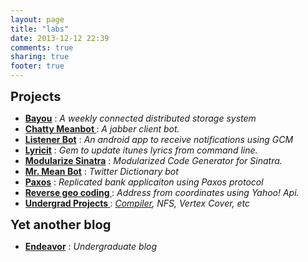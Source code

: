 ```yaml
---
layout: page
title: "labs"
date: 2013-12-12 22:39
comments: true
sharing: true
footer: true
---
```


<p><i class="fa fa-coffee fa-5x"> </i> <b style="font-size: 20px;"> Projects </b></p>

<ul class="fa-ul">
<li><i class="fa-li fa fa-twitter"></i> <a href="https://github.com/goyalankit/bayou"><strong>Bayou</strong></a> : <i>  A weekly connected distributed storage system </i> </li>
<li><i class="fa-li fa fa-comment-o"></i> <a href="https://github.com/goyalankit/chatty-meanbot/"><strong> Chatty Meanbot </strong></a> : <i> A jabber client bot. </i> </li>
<li><i class="fa-li fa fa-android"></i> <a href="http://github.com/goyalankit/listenerbot"><strong>Listener Bot</strong></a> : <i> An android app to receive notifications using GCM </i> </li>
<li><i class="fa-li fa fa-book"></i> <a href="http://github.com/goyalankit/lyricit"><strong>Lyricit</strong></a> : <i> Gem to update itunes lyrics from command line. </i> </li>
<li><i class="fa-li fa fa-book"></i> <a href="http://modularize-sinatra.goyalankit.com/"><strong>Modularize Sinatra</strong></a> : <i> Modularized Code Generator for Sinatra. </i> </li>
<li><i class="fa-li fa fa-twitter"></i> <a href="https://github.com/goyalankit/themeanbot"><strong>Mr. Mean Bot</strong></a> : <i> Twitter Dictionary bot </i> </li>
<li><i class="fa-li fa fa-twitter"></i> <a href="https://github.com/goyalankit/paxos"><strong>Paxos</strong></a> : <i>  Replicated bank applicaiton using Paxos protocol  </i> </li>
<li><i class="fa-li fa fa-location-arrow"></i> <a href="https://github.com/goyalankit/reverse-geo-coding"><strong> Reverse geo coding </strong></a> : <i> Address from coordinates using Yahoo! Api. </i> </li>


<li><i class="fa-li fa fa-desktop"></i><a href="https://sites.google.com/a/iitj.ac.in/ankit/Downloads"> <strong> Undergrad Projects </strong></a> : <i> <a href="http://github.com/goyalankit/Sub-Java-Compiler">Compiler</a>, NFS, Vertex Cover, etc </i> </li>

</ul>

<p><i class="fa fa-pencil-square-o fa-5x"> </i> <b style="font-size: 20px;">Yet another blog </b></p>
<ul class="fa-ul">
<li><i class="fa-li fa fa-bullhorn"></i> <a href="http://blog.goyalankit.com/"><strong>Endeavor</strong></a> : <i> Undergraduate blog </i> </li>

</ul>

